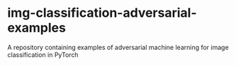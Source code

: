# img-classification-adversarial-examples
A repository containing examples of adversarial machine learning for image classification in PyTorch
